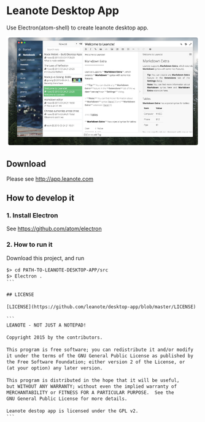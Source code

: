 # Leanote Desktop App

Use Electron(atom-shell) to create leanote desktop app.

![preview.png](preview.png "")

## Download
Please see http://app.leanote.com

## How to develop it

### 1. Install Electron

See https://github.com/atom/electron


### 2. How to run it

Download this project, and run

````
$> cd PATH-TO-LEANOTE-DESKTOP-APP/src
$> Electron .
```

## LICENSE

[LICENSE](https://github.com/leanote/desktop-app/blob/master/LICENSE)

```
LEANOTE - NOT JUST A NOTEPAD!

Copyright 2015 by the contributors.

This program is free software; you can redistribute it and/or modify
it under the terms of the GNU General Public License as published by
the Free Software Foundation; either version 2 of the License, or
(at your option) any later version.

This program is distributed in the hope that it will be useful,
but WITHOUT ANY WARRANTY; without even the implied warranty of
MERCHANTABILITY or FITNESS FOR A PARTICULAR PURPOSE.  See the
GNU General Public License for more details.

Leanote destop app is licensed under the GPL v2.
```